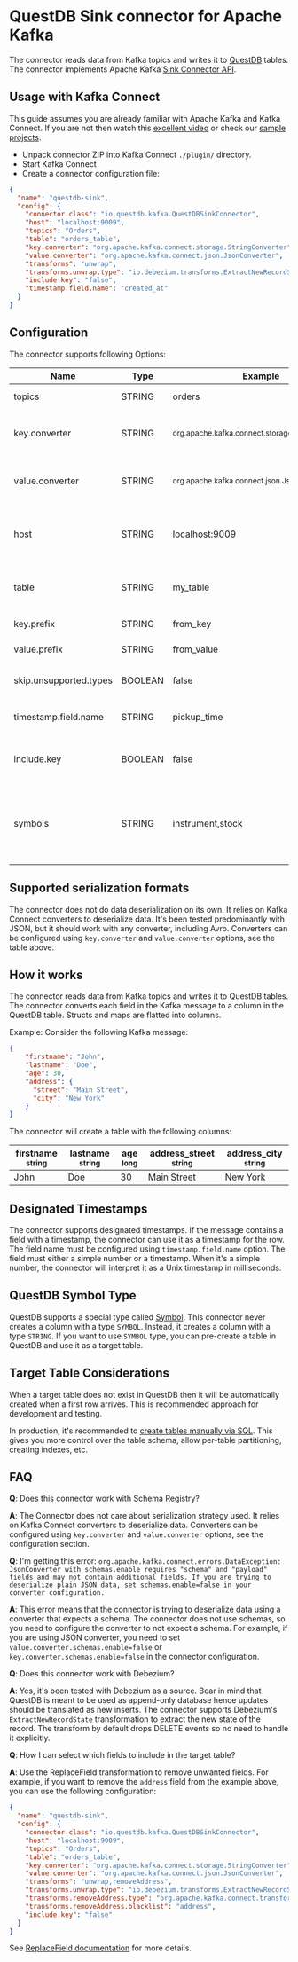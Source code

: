 # QuestDB Sink connector for Apache Kafka
The connector reads data from Kafka topics and writes it to [QuestDB](https://questdb.io/) tables.
The connector implements Apache Kafka [Sink Connector API](https://kafka.apache.org/documentation/#connect_development).

## Usage with Kafka Connect
This guide assumes you are already familiar with Apache Kafka and Kafka Connect. If you are not then watch this [excellent video](https://www.youtube.com/watch?v=Jkcp28ki82k) or check our [sample projects](kafka-questdb-connector-samples).
- Unpack connector ZIP into Kafka Connect `./plugin/` directory.
- Start Kafka Connect
- Create a connector configuration file:
```json
{
  "name": "questdb-sink",
  "config": {
    "connector.class": "io.questdb.kafka.QuestDBSinkConnector",
    "host": "localhost:9009",
    "topics": "Orders",
    "table": "orders_table",
    "key.converter": "org.apache.kafka.connect.storage.StringConverter",
    "value.converter": "org.apache.kafka.connect.json.JsonConverter",
    "transforms": "unwrap",
    "transforms.unwrap.type": "io.debezium.transforms.ExtractNewRecordState",
    "include.key": "false",
    "timestamp.field.name": "created_at"
  }
}
```

## Configuration
The connector supports following Options:

| Name                   | Type    | Example                                                     | Default            | Meaning                                                    |
|------------------------|---------|-------------------------------------------------------------|--------------------|------------------------------------------------------------|
| topics                 | STRING  | orders                                                      | N/A                | Topics to read from                                        |
| key.converter          | STRING  | <sub>org.apache.kafka.connect.storage.StringConverter</sub> | N/A                | Converter for keys stored in Kafka                         |
| value.converter        | STRING  | <sub>org.apache.kafka.connect.json.JsonConverter</sub>      | N/A                | Converter for values stored in Kafka                       |
| host                   | STRING  | localhost:9009                                              | N/A                | Host and port where QuestDB server is running              |
| table                  | STRING  | my_table                                                    | Same as Topic name | Target table in QuestDB                                    |
| key.prefix             | STRING  | from_key                                                    | key                | Prefix for key fields                                      | 
| value.prefix           | STRING  | from_value                                                  | N/A                | Prefix for value fields                                    |
| skip.unsupported.types | BOOLEAN | false                                                       | false              | Skip unsupported types                                     |
| timestamp.field.name   | STRING  | pickup_time                                                 | N/A                | Designated timestamp field name                            |
| include.key            | BOOLEAN | false                                                       | true               | Include message key in target table                        |
| symbols                | STRING  | instrument,stock                                            | N/A                | Comma separated list of columns that should be symbol type |

## Supported serialization formats
The connector does not do data deserialization on its own. It relies on Kafka Connect converters to deserialize data. It's been tested predominantly with JSON, but it should work with any converter, including Avro. Converters can be configured using `key.converter` and `value.converter` options, see the table above. 

## How it works
The connector reads data from Kafka topics and writes it to QuestDB tables. The connector converts each field in the Kafka message to a column in the QuestDB table. Structs and maps are flatted into columns. 

Example:
Consider the following Kafka message:
```json
{
    "firstname": "John",
    "lastname": "Doe",
    "age": 30,
    "address": {
      "street": "Main Street",
      "city": "New York"
    }
}
```
The connector will create a table with the following columns:

| firstname <sub>string</sub> | lastname <sub>string</sub> | age <sub>long</sub> | address_street <sub>string</sub> | address_city <sub>string</sub> |
|-----------------------------|----------------------------|---------------------|----------------------------------|--------------------------------|
| John                        | Doe                        | 30                  | Main Street                      | New York                       |

## Designated Timestamps
The connector supports designated timestamps. If the message contains a field with a timestamp, the connector can use it as a timestamp for the row. The field name must be configured using `timestamp.field.name` option. The field must either a simple number or a timestamp. When it's a simple number, the connector will interpret it as a Unix timestamp in milliseconds.

## QuestDB Symbol Type
QuestDB supports a special type called [Symbol](https://questdb.io/docs/concept/symbol/). This connector never creates a column with a type `SYMBOL`. Instead, it creates a column with a type `STRING`. If you want to use `SYMBOL` type, you can pre-create a table in QuestDB and use it as a target table.

## Target Table Considerations
When a target table does not exist in QuestDB then it will be automatically created when a first row arrives. This is recommended approach for development and testing.

In production, it's recommended to [create tables manually via SQL](https://questdb.io/docs/reference/sql/create-table/). This gives you more control over the table schema, allow per-table partitioning, creating indexes, etc.

## FAQ
<b>Q</b>: Does this connector work with Schema Registry?

<b>A</b>: The Connector does not care about serialization strategy used. It relies on Kafka Connect converters to deserialize data. Converters can be configured using `key.converter` and `value.converter` options, see the configuration section.

<b>Q</b>: I'm getting this error: `org.apache.kafka.connect.errors.DataException: JsonConverter with schemas.enable requires "schema" and "payload" fields and may not contain additional fields. If you are trying to deserialize plain JSON data, set schemas.enable=false in your converter configuration.`

<b>A</b>: This error means that the connector is trying to deserialize data using a converter that expects a schema. The connector does not use schemas, so you need to configure the converter to not expect a schema. For example, if you are using JSON converter, you need to set `value.converter.schemas.enable=false` or `key.converter.schemas.enable=false` in the connector configuration. 

<b>Q</b>: Does this connector work with Debezium?

<b>A</b>: Yes, it's been tested with Debezium as a source. Bear in mind that QuestDB is meant to be used as append-only database hence updates should be translated as new inserts. The connector supports Debezium's `ExtractNewRecordState` transformation to extract the new state of the record. The transform by default drops DELETE events so no need to handle it explicitly.

<b>Q</b>: How I can select which fields to include in the target table?

<b>A</b>: Use the ReplaceField transformation to remove unwanted fields. For example, if you want to remove the `address` field from the example above, you can use the following configuration:
```json
{
  "name": "questdb-sink",
  "config": {
    "connector.class": "io.questdb.kafka.QuestDBSinkConnector",
    "host": "localhost:9009",
    "topics": "Orders",
    "table": "orders_table",
    "key.converter": "org.apache.kafka.connect.storage.StringConverter",
    "value.converter": "org.apache.kafka.connect.json.JsonConverter",
    "transforms": "unwrap,removeAddress",
    "transforms.unwrap.type": "io.debezium.transforms.ExtractNewRecordState",
    "transforms.removeAddress.type": "org.apache.kafka.connect.transforms.ReplaceField$Value",
    "transforms.removeAddress.blacklist": "address",
    "include.key": "false"
  }
}
```
See [ReplaceField documentation](https://docs.confluent.io/platform/current/connect/transforms/replacefield.html#replacefield) for more details.